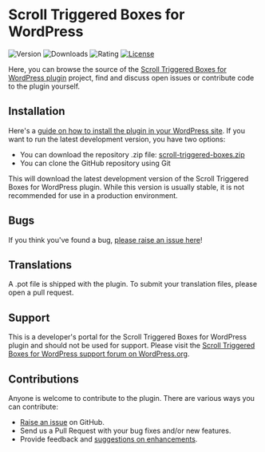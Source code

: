 Scroll Triggered Boxes for WordPress
======================
![Version](https://img.shields.io/wordpress/plugin/v/scroll-triggered-boxes.svg)
![Downloads](https://img.shields.io/wordpress/plugin/dt/scroll-triggered-boxes.svg)
![Rating](https://img.shields.io/wordpress/plugin/r/scroll-triggered-boxes.svg)
[![License](https://poser.pugx.org/dannyvankooten/wp-scroll-triggered-boxes/license.svg)](https://packagist.org/packages/dannyvankooten/wp-scroll-triggered-boxes)

Here, you can browse the source of the [Scroll Triggered Boxes for WordPress plugin](https://wordpress.org/plugins/scroll-triggered-boxes/) project, find and discuss open issues or contribute code to the plugin yourself.

Installation
------------

Here's a [guide on how to install the plugin in your WordPress site](https://wordpress.org/plugins/scroll-triggered-boxes/installation/).
If you want to run the latest development version, you have two options:

* You can download the repository .zip file: [scroll-triggered-boxes.zip](https://github.com/dannyvankooten/wp-scroll-triggered-boxes/archive/master.zip)
* You can clone the GitHub repository using Git

This will download the latest development version of the Scroll Triggered Boxes for WordPress plugin. While this version is usually stable,
it is not recommended for use in a production environment.

Bugs
----
If you think you've found a bug, [please raise an issue here](https://github.com/dannyvankooten/wp-scroll-triggered-boxes/issues?state=open)!

Translations
-------------
A .pot file is shipped with the plugin. To submit your translation files, please open a pull request.

Support
-------
This is a developer's portal for the Scroll Triggered Boxes for WordPress plugin and should not be used for support. Please visit the
[Scroll Triggered Boxes for WordPress support forum on WordPress.org](https://wordpress.org/support/plugin/scroll-triggered-boxes).

Contributions
-------------
Anyone is welcome to contribute to the plugin. There are various ways you can contribute:

* [Raise an issue](https://github.com/dannyvankooten/wp-scroll-triggered-boxes/issues) on GitHub.
* Send us a Pull Request with your bug fixes and/or new features.
* Provide feedback and [suggestions on enhancements](https://github.com/dannyvankooten/wp-scroll-triggered-boxes/issues?direction=desc&labels=Enhancement&page=1&sort=created&state=open).